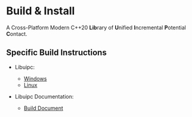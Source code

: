 # Build & Install

A Cross-Platform Modern C++20 **Lib**rary of **U**nified **I**ncremental **P**otential **C**ontact.

## Specific Build Instructions

- Libuipc:
    - [Windows](./windows.md)
    - [Linux](./linux.md)

- Libuipc Documentation:
    - [Build Document](./build_docs.md)